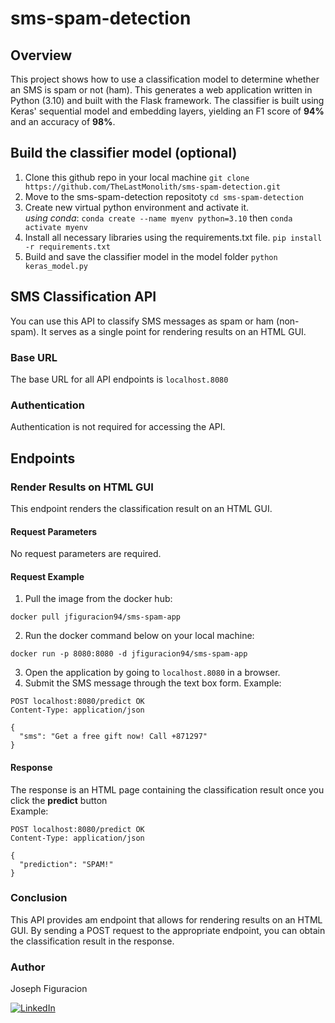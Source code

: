 # sms-spam-detection
## Overview
This project shows how to use a classification model to determine whether an SMS is spam or not (ham). This generates a web application written in Python (3.10) and built with the Flask framework. The classifier is built using Keras' sequential model and embedding layers, yielding an F1 score of **94%** and an accuracy of **98%**.

## Build the classifier model (optional)
1. Clone this github repo in your local machine `git clone https://github.com/TheLastMonolith/sms-spam-detection.git`
2. Move to the sms-spam-detection repositoty `cd sms-spam-detection`
3. Create new virtual python environment and activate it.  
   *using conda*: `conda create --name myenv python=3.10` then `conda activate myenv`
4. Install all necessary libraries using the requirements.txt file. `pip install -r requirements.txt`
5. Build and save the classifier model in the model folder `python keras_model.py`


## SMS Classification API
You can use this API to classify SMS messages as spam or ham (non-spam). It serves as a single point for rendering results on an HTML GUI.

### Base URL
The base URL for all API endpoints is `localhost.8080`

### Authentication
Authentication is not required for accessing the API.

## Endpoints

### Render Results on HTML GUI

This endpoint renders the classification result on an HTML GUI.

#### Request Parameters
No request parameters are required.

#### Request Example
1. Pull the image from the docker hub:  
```
docker pull jfiguracion94/sms-spam-app
```
2. Run the docker command below on your local machine:  
```
docker run -p 8080:8080 -d jfiguracion94/sms-spam-app
```
3. Open the application by going to `localhost.8080` in a browser.
4. Submit the SMS message through the text box form.
Example:
```
POST localhost:8080/predict OK
Content-Type: application/json

{
  "sms": "Get a free gift now! Call +871297"
}
```

#### Response
The response is an HTML page containing the classification result once you click the **predict** button  
Example:
```
POST localhost:8080/predict OK
Content-Type: application/json

{
  "prediction": "SPAM!"
}
```  

### Conclusion
This API provides am endpoint that allows for rendering results on an HTML GUI. By sending a POST request to the appropriate endpoint, you can obtain the classification result in the response.

### Author  
Joseph Figuracion  
  
[![LinkedIn](https://img.shields.io/badge/LinkedIn-0077B5?style=for-the-badge&logo=linkedin&logoColor=white)](https://www.linkedin.com/in/josephfiguracion/)
